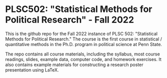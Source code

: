 # PLSC502: "Statistical Methods for Political Research" - Fall 2022

This is the github repo for the Fall 2022 instance of PLSC 502: "Statistical Methods for Political Research." The course is the first course in statistical / quantitative methods in the Ph.D. program in political science at Penn State.

The repo contains all course materials, including the syllabus, most course readings, slides, example data, computer code, and homework exercises. It also contains example materials for constructing a research poster presentation using LaTeX.
